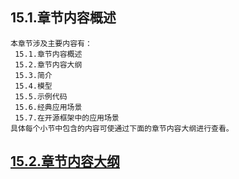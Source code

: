 
## 15.1.章节内容概述
    本章节涉及主要内容有：
     15.1.章节内容概述
     15.2.章节内容大纲
     15.3.简介
     15.4.模型
     15.5.示例代码
     15.6.经典应用场景
     15.7.在开源框架中的应用场景
	具体每个小节中包含的内容可使通过下面的章节内容大纲进行查看。

## <a href="/enhance/markmap/general/designpattern/designpattern-java/chapter/designpattern-java-outline5-chapter15.html" target="_blank">15.2.章节内容大纲</a>

<Markmap localtion="/enhance/markmap/general/designpattern/designpattern-java/chapter/designpattern-java-outline5-chapter15.html" height="500rem"/>


